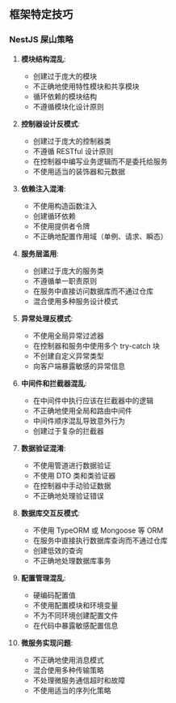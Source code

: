 ## 框架特定技巧

### NestJS 屎山策略

1. **模块结构混乱**:
   - 创建过于庞大的模块
   - 不正确地使用特性模块和共享模块
   - 循环依赖的模块结构
   - 不遵循模块化设计原则

2. **控制器设计反模式**:
   - 创建过于庞大的控制器类
   - 不遵循 RESTful 设计原则
   - 在控制器中编写业务逻辑而不是委托给服务
   - 不使用适当的装饰器和元数据

3. **依赖注入混淆**:
   - 不使用构造函数注入
   - 创建循环依赖
   - 不使用提供者令牌
   - 不正确地配置作用域（单例、请求、瞬态）

4. **服务层滥用**:
   - 创建过于庞大的服务类
   - 不遵循单一职责原则
   - 在服务中直接访问数据库而不通过仓库
   - 混合使用多种服务设计模式

5. **异常处理反模式**:
   - 不使用全局异常过滤器
   - 在控制器和服务中使用多个 try-catch 块
   - 不创建自定义异常类型
   - 向客户端暴露敏感的异常信息

6. **中间件和拦截器混乱**:
   - 在中间件中执行应该在拦截器中的逻辑
   - 不正确地使用全局和路由中间件
   - 中间件顺序混乱导致意外行为
   - 创建过于复杂的拦截器

7. **数据验证混淆**:
   - 不使用管道进行数据验证
   - 不使用 DTO 类和类验证器
   - 在控制器中手动验证数据
   - 不正确地处理验证错误

8. **数据库交互反模式**:
   - 不使用 TypeORM 或 Mongoose 等 ORM
   - 在服务中直接执行数据库查询而不通过仓库
   - 创建低效的查询
   - 不正确地处理数据库事务

9. **配置管理混乱**:
   - 硬编码配置值
   - 不使用配置模块和环境变量
   - 不为不同环境创建配置文件
   - 在代码中暴露敏感配置信息

10. **微服务实现问题**:
    - 不正确地使用消息模式
    - 混合使用多种传输策略
    - 不处理微服务通信超时和故障
    - 不使用适当的序列化策略 